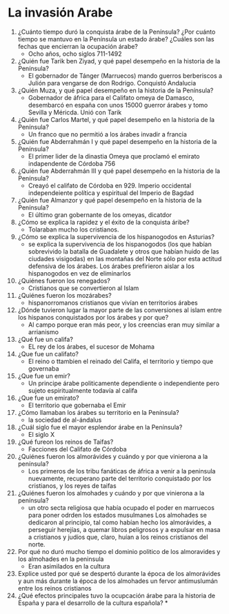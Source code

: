 # La invasión Arabe

1. ¿Cuánto tiempo duró la conquista árabe de la Península? ¿Por cuánto tiempo se mantuvo en la Península un estado árabe? ¿Cuáles son las fechas que encierran la ocupación árabe?
    * Ocho años, ocho siglos 711-1492
1. ¿Quién fue Tarik ben Ziyad, y qué papel desempeño en la historia de la Península?
    * El gobernador de Tánger (Marruecos) mando guerros berberiscos a Julión para vengarse de don Rodrigo. Conquistó Andalucia
1. ¿Quién Muza, y qué papel desempeño en la historia de la Península?
    * Gobernador de áfrica para el Califato omeya de Damasco, desembarcó en españa con unos 15000 guerror árabes y tomo Sevilla y Méricda. Unió con Tarik
1. ¿Quién fue Carlos Martel, y qué papel desempeño en la historia de la Península?
    * Un franco que no permitió a los árabes invadir a francia
1. ¿Quién fue Abderrahmán I y qué papel desempeño en la historia de la Península?
    * El primer lider de la dinastia Omeya que proclamó el emirato indapendente de Córdoba 756
1. ¿Quién fue Abderrahmán III y qué papel desempeño en la historia de la Península?
    * Creayó el califato de Córdoba en 929. Imperio occidental independeiente política y espiritual del Imperio de Bagdad
1. ¿Quién fue Almanzor y qué papel desempeño en la historia de la Península?
    * El último gran gobernante de los omeyas, dicatdor
1. ¿Cómo se explica la rapidez y el éxito de la conquista áribe?
    * Tolaraban mucho los cristianos.
1. ¿Cómo se explica la supervivencia de los hispanogodos en Asturias?
    * se explica la supervivencia de los hispanogodos (los que habían sobrevivido la batalla de Guadalete y otros que habían huido de las ciudades visigodas) en las montañas del Norte sólo por esta actitud defensiva de los árabes. Los árabes prefirieron aislar a los hispanogodos en vez de eliminarlos
1. ¿Quiénes fueron los renegados?
    * Cristianos que se convertieron al Islam
1. ¿Quiénes fueron los mozárabes?
    * hispanorromanos cristianos que vivían en territorios árabes
1. ¿Dónde tuvieron lugar la mayor parte de las conversiones al islam entre los hispanos conquistados por los árabes y por que?
    * Al campo porque eran más peor, y los creencias eran muy similar a arrianismo
1. ¿Qué fue un califa?
    * EL rey de los árabes, el sucesor de Mohama
1. ¿Que fue un califato?
    * El reino o ttambien el reinado del Califa, el territorio y tiempo que governaba
1. ¿Que fue un emir?
    * Un principe árabe politicamente dependiente o independiente pero sujeto espiritualmente todavía al califa
1. ¿Que fue un emirato?
    * El territorio que gobernaba el Emir
1. ¿Cómo llamaban los árabes su territorio en la Península?
    * la sociedad de al-ándalus
1. ¿Cuál siglo fue el mayor esplendor árabe en la Península?
    * El siglo X
1. ¿Qué fureon los reinos de Taifas?
    * Facciones del Califato de Córdoba
1. ¿Quiénes fueron los almorávides y cuándo y por que vinierona a la península?
    * Los primeros de los tribu fanáticas de áfrica a venir a la peninsula nuevamente, recuperano parte del territorio conquistado por los cristianos, y los reyes de taifas
1. ¿Quiénes fueron los almohades y cuándo y por que vinierona a la península?
    * un otro secta religiosa que había ocupado el poder en marruecos para poner odrden los estados musulmanes
    Los almohades se dedicaron al principio, tal como habían hecho los almorávides, a perseguir
herejías, a quemar libros peligrosos y a expulsar en masa a cristianos y judíos que, claro, huían a los
reinos cristianos del norte.
1. Por qué no duró mucho tiempo el dominio politico de los almoravides y los almohades en la peninsula
    * Eran asimilados en la cultura
1. Explice usted por qué se despertó durante la época de los almorávides y aun más durante la época de los almohades un fervor antimuslumán entre los reinos cristianos
1. ¿Qué efectos principales tuvo la ocupcación árabe para la historia de España y para el desarrollo de la cultura española?
    * 